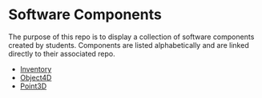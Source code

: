 # Software Components

The purpose of this repo is to display a collection of software
components created by students. Components are listed alphabetically
and are linked directly to their associated repo.

- [Inventory](https://github.com/311993/Inventory)
- [Object4D](https://github.com/shivamengineer/Object4D)
- [Point3D](https://github.com/jrg94/Point3D)
